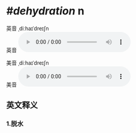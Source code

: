 # ***\#dehydration*** n
英音 ˌdiːhaɪˈdreɪʃn  
英音
<audio src="./media/dehydration1_AAC.aac" controls="controls"></audio>

美音 ˌdiːhaɪˈdreɪʃn  
美音
<audio src="./media/dehydration2_AAC.aac" controls="controls"></audio>



  

英文释义
---
### 1.**脱水**  


